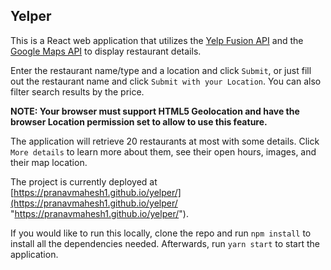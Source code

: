 ## Yelper

This is a React web application that utilizes the [Yelp Fusion API](https://www.yelp.com/fusion "Yelp Fusion API") and the [Google Maps API](https://cloud.google.com/maps-platform/ "Google Maps API") to display restaurant details.

Enter the restaurant name/type and a location and click ```Submit```, or just fill out the restaurant name and click ```Submit with your Location```. You can also filter search results by the price.

**NOTE: Your browser must support HTML5 Geolocation and have the browser Location permission set to allow to use this feature.**

The application will retrieve 20 restaurants at most with some details. Click ```More details``` to learn more about them, see their open hours, images, and their map location.

The project is currently deployed at [https://pranavmahesh1.github.io/yelper/](https://pranavmahesh1.github.io/yelper/ "https://pranavmahesh1.github.io/yelper/").

If you would like to run this locally, clone the repo and run ```npm install``` to install all the dependencies needed. Afterwards, run ```yarn start``` to start the application.
